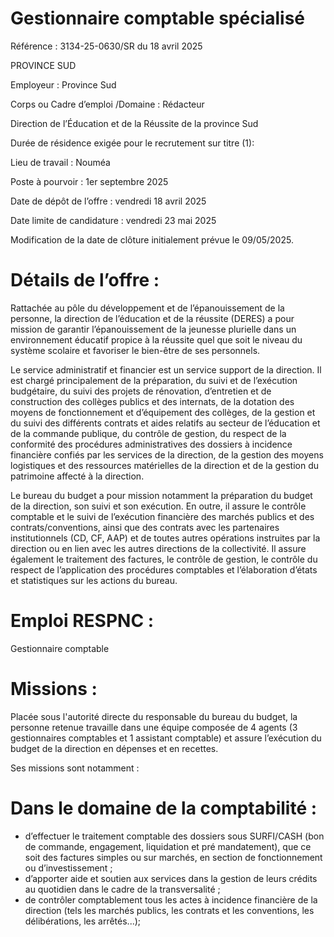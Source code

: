 # Gestionnaire comptable spécialisé

Référence : 3134-25-0630/SR du 18 avril 2025

PROVINCE SUD

Employeur : Province Sud

Corps ou Cadre d’emploi /Domaine : Rédacteur

Direction de l’Éducation et de la Réussite de la province Sud

Durée de résidence exigée pour le recrutement sur titre (1):

Lieu de travail : Nouméa

Poste à pourvoir : 1er septembre 2025

Date de dépôt de l’offre : vendredi 18 avril 2025

Date limite de candidature : vendredi 23 mai 2025

Modification de la date de clôture initialement prévue le 09/05/2025.

# Détails de l’offre :

Rattachée au pôle du développement et de l’épanouissement de la personne, la direction de l’éducation et de la réussite (DERES) a pour mission de garantir l’épanouissement de la jeunesse plurielle dans un environnement éducatif propice à la réussite quel que soit le niveau du système scolaire et favoriser le bien-être de ses personnels.

Le service administratif et financier est un service support de la direction. Il est chargé principalement de la préparation, du suivi et de l’exécution budgétaire, du suivi des projets de rénovation, d’entretien et de construction des collèges publics et des internats, de la dotation des moyens de fonctionnement et d’équipement des collèges, de la gestion et du suivi des différents contrats et aides relatifs au secteur de l’éducation et de la commande publique, du contrôle de gestion, du respect de la conformité des procédures administratives des dossiers à incidence financière confiés par les services de la direction, de la gestion des moyens logistiques et des ressources matérielles de la direction et de la gestion du patrimoine affecté à la direction.

Le bureau du budget a pour mission notamment la préparation du budget de la direction, son suivi et son exécution. En outre, il assure le contrôle comptable et le suivi de l’exécution financière des marchés publics et des contrats/conventions, ainsi que des contrats avec les partenaires institutionnels (CD, CF, AAP) et de toutes autres opérations instruites par la direction ou en lien avec les autres directions de la collectivité. Il assure également le traitement des factures, le contrôle de gestion, le contrôle du respect de l’application des procédures comptables et l’élaboration d’états et statistiques sur les actions du bureau.

# Emploi RESPNC :

Gestionnaire comptable

# Missions :

Placée sous l'autorité directe du responsable du bureau du budget, la personne retenue travaille dans une équipe composée de 4 agents (3 gestionnaires comptables et 1 assistant comptable) et assure l’exécution du budget de la direction en dépenses et en recettes.

Ses missions sont notamment :

# Dans le domaine de la comptabilité :

- d’effectuer le traitement comptable des dossiers sous SURFI/CASH (bon de commande, engagement, liquidation et pré mandatement), que ce soit des factures simples ou sur marchés, en section de fonctionnement ou d’investissement ;
- d’apporter aide et soutien aux services dans la gestion de leurs crédits au quotidien dans le cadre de la transversalité ;
- de contrôler comptablement tous les actes à incidence financière de la direction (tels les marchés publics, les contrats et les conventions, les délibérations, les arrêtés...);